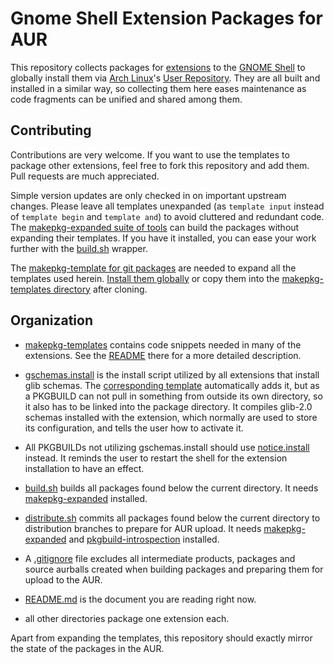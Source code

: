 # Gnome Shell Extension Packages for AUR

This repository collects packages for [extensions](https://extensions.gnome.org/) to the [GNOME Shell](https://wiki.gnome.org/Projects/GnomeShell) to globally install them via [Arch Linux](http://archlinux.org/)'s [User Repository](https://aur.archlinux.org/). They are all built and installed in a similar way, so collecting them here eases maintenance as code fragments can be unified and shared among them.


## Contributing

Contributions are very welcome. If you want to use the templates to package other extensions, feel free to fork this repository and add them. Pull requests are much appreciated.

Simple version updates are only checked in on important upstream changes. Please leave all templates unexpanded (as `template input` instead of `template begin` and `template and`) to avoid cluttered and redundant code. The [makepkg-expanded suite of tools](https://github.com/dffischer/makepkg-expanded) can build the packages without expanding their templates. If you have it installed, you can ease your work further with the [build.sh](build.sh) wrapper.

The [makepkg-template for git packages](https://github.com/dffischer/git-makepkg-template) are needed to expand all the templates used herein. [Install them globally](https://aur.archlinux.org/packages/git-makepkg-template-git/) or copy them into the [makepkg-templates directory](makepkg-templates) after cloning.


## Organization

- [makepkg-templates](makepkg-templates) contains code snippets needed in many of the extensions. See the [README](makepkg-templates) there for a more detailed description.

- [gschemas.install](gschemas.install) is the install script utilized by all extensions that install glib schemas. The [corresponding template](makepkg-templates/install-schemas.template) automatically adds it, but as a PKGBUILD can not pull in something from outside its own directory, so it also has to be linked into the package directory. It compiles glib-2.0 schemas installed with the extension, which normally are used to store its configuration, and tells the user how to activate it.

- All PKGBUILDs not utilizing gschemas.install should use [notice.install](notice.install) instead. It reminds the user to restart the shell for the extension installation to have an effect.

-  [build.sh](build.sh) builds all packages found below the current directory. It needs [makepkg-expanded](https://github.com/dffischer/makepkg-expanded) installed.

-  [distribute.sh](distribute.sh) commits all packages found below the current directory to distribution branches to prepare for AUR upload. It needs [makepkg-expanded](https://github.com/dffischer/makepkg-expanded) and [pkgbuild-introspection](https://www.archlinux.org/packages/community/any/pkgbuild-introspection/) installed.

- A [.gitignore](.gitignore) file excludes all intermediate products, packages and source aurballs created when building packages and preparing them for upload to the AUR.

- [README.md](README.md) is the document you are reading right now.

- all other directories package one extension each.

Apart from expanding the templates, this repository should exactly mirror the state of the packages in the AUR.
